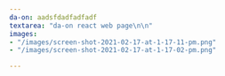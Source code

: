 ```yaml
---
da-on: aadsfdadfadfadf
textarea: "da-on react web page\n\n"
images:
- "/images/screen-shot-2021-02-17-at-1-17-11-pm.png"
- "/images/screen-shot-2021-02-17-at-1-17-02-pm.png"

---
```

